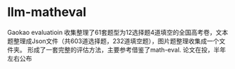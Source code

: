 # llm-matheval
Gaokao evaluatioin
收集整理了61套题型为12选择题4道填空的全国高考卷，文本题整理成Json文件（共603道选择题，232道填空题），图片题整理收集成一个文件夹。
形成了一套完整的评估方法，主要参考借鉴了math-eval.
论文在投，半年左右公布
